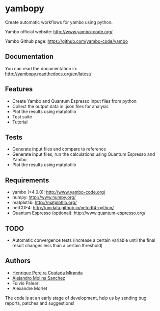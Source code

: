 yambopy
=======

Create automatic workflows for yambo using python.

Yambo official website: http://www.yambo-code.org/ 

Yambo Github page: https://github.com/yambo-code/yambo

Documentation
-------------
You can read the documentation in:
http://yambopy.readthedocs.org/en/latest/

Features
--------
- Create Yambo and Quantum Espresso input files from python
- Collect the output data in .json files for analysis
- Plot the results using matplotlib
- Test suite
- Tutorial

Tests
------
- Generate input files and compare to reference
- Generate input files, run the calculations using Quantum Espresso and Yambo
- Plot the results using matplotlib

Requirements
------------
- yambo (>4.0.0): http://www.yambo-code.org/
- numpy: http://www.numpy.org/
- matplotlib: http://matplotlib.org/
- netCDF4: http://unidata.github.io/netcdf4-python/
- Quantum Espresso (optional): http://www.quantum-espresso.org/

TODO
----
- Automatic convergence tests (increase a certain variable until the final result changes less than a certain threshold)

Authors
------
- [Henrique Pereira Coutada Miranda](http://henriquemiranda.github.io/)
- [Alejandro Molina Sanchez](http://alexmoratalla.github.io/)
- Fulvio Paleari
- Alexandre Morlet

The code is at an early stage of development, help us by sending bug reports, patches and suggestions!
